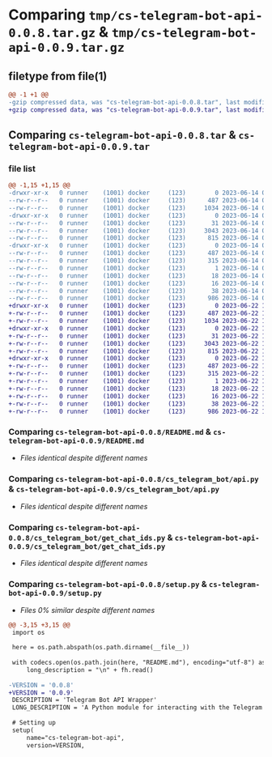 # Comparing `tmp/cs-telegram-bot-api-0.0.8.tar.gz` & `tmp/cs-telegram-bot-api-0.0.9.tar.gz`

## filetype from file(1)

```diff
@@ -1 +1 @@
-gzip compressed data, was "cs-telegram-bot-api-0.0.8.tar", last modified: Wed Jun 14 06:16:57 2023, max compression
+gzip compressed data, was "cs-telegram-bot-api-0.0.9.tar", last modified: Thu Jun 22 13:00:00 2023, max compression
```

## Comparing `cs-telegram-bot-api-0.0.8.tar` & `cs-telegram-bot-api-0.0.9.tar`

### file list

```diff
@@ -1,15 +1,15 @@
-drwxr-xr-x   0 runner    (1001) docker     (123)        0 2023-06-14 06:16:57.647955 cs-telegram-bot-api-0.0.8/
--rw-r--r--   0 runner    (1001) docker     (123)      487 2023-06-14 06:16:57.647955 cs-telegram-bot-api-0.0.8/PKG-INFO
--rw-r--r--   0 runner    (1001) docker     (123)     1034 2023-06-14 06:16:40.000000 cs-telegram-bot-api-0.0.8/README.md
-drwxr-xr-x   0 runner    (1001) docker     (123)        0 2023-06-14 06:16:57.647955 cs-telegram-bot-api-0.0.8/cs_telegram_bot/
--rw-r--r--   0 runner    (1001) docker     (123)       31 2023-06-14 06:16:40.000000 cs-telegram-bot-api-0.0.8/cs_telegram_bot/__init__.py
--rw-r--r--   0 runner    (1001) docker     (123)     3043 2023-06-14 06:16:40.000000 cs-telegram-bot-api-0.0.8/cs_telegram_bot/api.py
--rw-r--r--   0 runner    (1001) docker     (123)      815 2023-06-14 06:16:40.000000 cs-telegram-bot-api-0.0.8/cs_telegram_bot/get_chat_ids.py
-drwxr-xr-x   0 runner    (1001) docker     (123)        0 2023-06-14 06:16:57.647955 cs-telegram-bot-api-0.0.8/cs_telegram_bot_api.egg-info/
--rw-r--r--   0 runner    (1001) docker     (123)      487 2023-06-14 06:16:57.000000 cs-telegram-bot-api-0.0.8/cs_telegram_bot_api.egg-info/PKG-INFO
--rw-r--r--   0 runner    (1001) docker     (123)      315 2023-06-14 06:16:57.000000 cs-telegram-bot-api-0.0.8/cs_telegram_bot_api.egg-info/SOURCES.txt
--rw-r--r--   0 runner    (1001) docker     (123)        1 2023-06-14 06:16:57.000000 cs-telegram-bot-api-0.0.8/cs_telegram_bot_api.egg-info/dependency_links.txt
--rw-r--r--   0 runner    (1001) docker     (123)       18 2023-06-14 06:16:57.000000 cs-telegram-bot-api-0.0.8/cs_telegram_bot_api.egg-info/requires.txt
--rw-r--r--   0 runner    (1001) docker     (123)       16 2023-06-14 06:16:57.000000 cs-telegram-bot-api-0.0.8/cs_telegram_bot_api.egg-info/top_level.txt
--rw-r--r--   0 runner    (1001) docker     (123)       38 2023-06-14 06:16:57.647955 cs-telegram-bot-api-0.0.8/setup.cfg
--rw-r--r--   0 runner    (1001) docker     (123)      986 2023-06-14 06:16:40.000000 cs-telegram-bot-api-0.0.8/setup.py
+drwxr-xr-x   0 runner    (1001) docker     (123)        0 2023-06-22 13:00:00.728973 cs-telegram-bot-api-0.0.9/
+-rw-r--r--   0 runner    (1001) docker     (123)      487 2023-06-22 13:00:00.724972 cs-telegram-bot-api-0.0.9/PKG-INFO
+-rw-r--r--   0 runner    (1001) docker     (123)     1034 2023-06-22 12:59:45.000000 cs-telegram-bot-api-0.0.9/README.md
+drwxr-xr-x   0 runner    (1001) docker     (123)        0 2023-06-22 13:00:00.724972 cs-telegram-bot-api-0.0.9/cs_telegram_bot/
+-rw-r--r--   0 runner    (1001) docker     (123)       31 2023-06-22 12:59:45.000000 cs-telegram-bot-api-0.0.9/cs_telegram_bot/__init__.py
+-rw-r--r--   0 runner    (1001) docker     (123)     3043 2023-06-22 12:59:45.000000 cs-telegram-bot-api-0.0.9/cs_telegram_bot/api.py
+-rw-r--r--   0 runner    (1001) docker     (123)      815 2023-06-22 12:59:45.000000 cs-telegram-bot-api-0.0.9/cs_telegram_bot/get_chat_ids.py
+drwxr-xr-x   0 runner    (1001) docker     (123)        0 2023-06-22 13:00:00.724972 cs-telegram-bot-api-0.0.9/cs_telegram_bot_api.egg-info/
+-rw-r--r--   0 runner    (1001) docker     (123)      487 2023-06-22 13:00:00.000000 cs-telegram-bot-api-0.0.9/cs_telegram_bot_api.egg-info/PKG-INFO
+-rw-r--r--   0 runner    (1001) docker     (123)      315 2023-06-22 13:00:00.000000 cs-telegram-bot-api-0.0.9/cs_telegram_bot_api.egg-info/SOURCES.txt
+-rw-r--r--   0 runner    (1001) docker     (123)        1 2023-06-22 13:00:00.000000 cs-telegram-bot-api-0.0.9/cs_telegram_bot_api.egg-info/dependency_links.txt
+-rw-r--r--   0 runner    (1001) docker     (123)       18 2023-06-22 13:00:00.000000 cs-telegram-bot-api-0.0.9/cs_telegram_bot_api.egg-info/requires.txt
+-rw-r--r--   0 runner    (1001) docker     (123)       16 2023-06-22 13:00:00.000000 cs-telegram-bot-api-0.0.9/cs_telegram_bot_api.egg-info/top_level.txt
+-rw-r--r--   0 runner    (1001) docker     (123)       38 2023-06-22 13:00:00.728973 cs-telegram-bot-api-0.0.9/setup.cfg
+-rw-r--r--   0 runner    (1001) docker     (123)      986 2023-06-22 12:59:45.000000 cs-telegram-bot-api-0.0.9/setup.py
```

### Comparing `cs-telegram-bot-api-0.0.8/README.md` & `cs-telegram-bot-api-0.0.9/README.md`

 * *Files identical despite different names*

### Comparing `cs-telegram-bot-api-0.0.8/cs_telegram_bot/api.py` & `cs-telegram-bot-api-0.0.9/cs_telegram_bot/api.py`

 * *Files identical despite different names*

### Comparing `cs-telegram-bot-api-0.0.8/cs_telegram_bot/get_chat_ids.py` & `cs-telegram-bot-api-0.0.9/cs_telegram_bot/get_chat_ids.py`

 * *Files identical despite different names*

### Comparing `cs-telegram-bot-api-0.0.8/setup.py` & `cs-telegram-bot-api-0.0.9/setup.py`

 * *Files 0% similar despite different names*

```diff
@@ -3,15 +3,15 @@
 import os
 
 here = os.path.abspath(os.path.dirname(__file__))
 
 with codecs.open(os.path.join(here, "README.md"), encoding="utf-8") as fh:
     long_description = "\n" + fh.read()
 
-VERSION = '0.0.8'
+VERSION = '0.0.9'
 DESCRIPTION = 'Telegram Bot API Wrapper'
 LONG_DESCRIPTION = 'A Python module for interacting with the Telegram Bot API.'
 
 # Setting up
 setup(
     name="cs-telegram-bot-api",
     version=VERSION,
```

